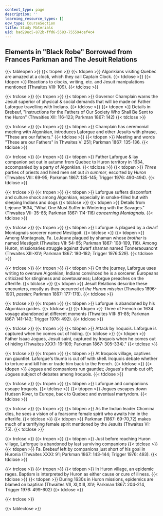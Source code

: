 ```yaml
---
content_type: page
description: ''
learning_resource_types: []
ocw_type: CourseSection
title: Study Materials
uid: bad29ec5-872b-ffd6-5583-755594cef4c4
---
```


Elements in "Black Robe" Borrowed from Frances Parkman and The Jesuit Relations
-------------------------------------------------------------------------------

{{< tableopen >}}
{{< tropen >}}
{{< tdopen >}}
Algonkians visiting Quebec are amazed at a clock, which they call Captain Clock.
{{< tdclose >}}
{{< tdopen >}}
Reactions to clocks, writing, etc. and Jesuit manipulations mentioned (Thwaites VIII: 109).
{{< tdclose >}}

{{< trclose >}}
{{< tropen >}}
{{< tdopen >}}
Governor Champlain warns the Jesuit superior of physical & social demands that will be made on Father Laforgue travelling with Indians.
{{< tdclose >}}
{{< tdopen >}}
Details in Brebeuf, "Instructions for the Fathers of Our Society Who Shall Be Sent to the Huron" (Thwaities XII: 116-123; Parkman 1867: 142)
{{< tdclose >}}

{{< trclose >}}
{{< tropen >}}
{{< tdopen >}}
Champlain has ceremonial meeting with Algonkian, introduces Laforgue and other Jesuits with phrase, "These are our fathers."
{{< tdclose >}}
{{< tdopen >}}
Meeting and words "These are our Fathers" in Thwaites V: 251; Parkman 1867: 135-136.
{{< tdclose >}}

{{< trclose >}}
{{< tropen >}}
{{< tdopen >}}
Father Laforgue & lay companion set out in autumn from Quebec to Huron territory in 1634, accompanied by a party of Algonkian.
{{< tdclose >}}
{{< tdopen >}}
_Three_ parties of priests and hired men set out _in summer_, escorted by _Huron_ (Thwaites VIII: 69-95; Parkman 1867: 135-145; Trigger 1976: 490-494).
{{< tdclose >}}

{{< trclose >}}
{{< tropen >}}
{{< tdopen >}}
Laforgue suffers discomfort and culture shock among Algonkian, especially in smoke-filled hut with sleeping Indians and dogs
{{< tdclose >}}
{{< tdopen >}}
Details from Lejeune 1634, "What One Must Suffer in Wintering with the Savages." (Thwaites VII: 35-65; Parkman 1867: 114-116) _concerning Montagnais._
{{< tdclose >}}

{{< trclose >}}
{{< tropen >}}
{{< tdopen >}}
Laforgue is plagued by a dwarf Montagnais sorcerer named Mestigoit.
{{< tdclose >}}
{{< tdopen >}}
Among Montagnais, Fa. LeJeune plagued by shaman whose _brother_ is named Mestigoit (Thwaites VII: 54-65; Parkman 1867: 108-109, 116). Among Huron, missionaries struggle against dwarf shaman named Tonneraouanont (Thwaites XIII-XIV; Parkman 1867: 180-182; Trigger 1976:529).
{{< tdclose >}}

{{< trclose >}}
{{< tropen >}}
{{< tdopen >}}
On the journey, Laforgue uses writing to overawe Algonkian; Indians convinced he is a sorcerer. Europeans criticized for stinginess and covetousness; Laforgue preaches on the afterlife.
{{< tdclose >}}
{{< tdopen >}}
Jesuit Relations describe these encounters, mostly as they occurred _at the Hurom mission_ (Thwaites 1896-1901, _passim;_ Parkman 1867: 177-178).
{{< tdclose >}}

{{< trclose >}}
{{< tropen >}}
{{< tdopen >}}
Laforgue is abandoned by his Algonkian guides.
{{< tdclose >}}
{{< tdopen >}}
Three of French on 1634 voyage abandoned at different moments (Thwaites VIII: 81-85; Parkman I867: 141-143; Trigger 1976: 492).
{{< tdclose >}}

{{< trclose >}}
{{< tropen >}}
{{< tdopen >}}
Attack by Iroquois. Laforgue is captured when he comes out of hiding.
{{< tdclose >}}
{{< tdopen >}}
Father Isaac Jogues, Jesuit saint, captured by Iroquois when he comes out of hiding (Thwaites XXX1: 16-109; Parkman 1867: 305-334)."
{{< tdclose >}}

{{< trclose >}}
{{< tropen >}}
{{< tdopen >}}
At Iroquois village, captives run gauntlet. Laforgue's thumb is cut off with shell. Iroquois debate whether to torture and kill him or trade him back to the French.
{{< tdclose >}}
{{< tdopen >}}
Jogues and companions run gauntlet; Jogues's thumb cut off; Jogues subject of debates among Iroquois.
{{< tdclose >}}

{{< trclose >}}
{{< tropen >}}
{{< tdopen >}}
Laforgue and companions escape Iroquois.
{{< tdclose >}}
{{< tdopen >}}
Jogues escapes down Hudson River, to Europe, back to Quebec and eventual martyrdom.
{{< tdclose >}}

{{< trclose >}}
{{< tropen >}}
{{< tdopen >}}
As the Indian leader Chomina dies, he sees a vision of a fearsome female spirit who awaits him in the afterlife.
{{< tdclose >}}
{{< tdopen >}}
Parkman (1867: 69-70,72) makes much of a terrifying female spirit mentioned by the Jesuits (Thwaites VI: 75).
{{< tdclose >}}

{{< trclose >}}
{{< tropen >}}
{{< tdopen >}}
Just before reaching Huron village, Laforgue is abandoned by last surviving companions
{{< tdclose >}}
{{< tdopen >}}
Fa. Brebeuf left by companions just short of his goal in Huronia (Thwaites XXXI: 91; Parkman 1867: 143-144; Trigger 1976: 493).
{{< tdclose >}}

{{< trclose >}}
{{< tropen >}}
{{< tdopen >}}
In Huron village, an epidemic rages. Baptism is interpreted by Huron as either cause or cure of illness.
{{< tdclose >}}
{{< tdopen >}}
During 1630s in Huron missions, epidemics are blamed on baptism (Thwaites VII, XI,XIII, XIV; Parkman 1867: 204-214, Trigger 1976: 499-602)
{{< tdclose >}}

{{< trclose >}}

{{< tableclose >}}